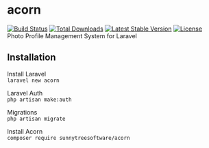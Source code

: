 # acorn  
[![Build Status](https://travis-ci.com/sunnytreesoftware/acorn.svg?branch=master)](https://travis-ci.com/sunnytreesoftware/acorn)  <a href="https://packagist.org/packages/sunnytreesoftware/acorn"><img src="https://poser.pugx.org/sunnytreesoftware/acorn/d/total.svg" alt="Total Downloads"></a>  <a href="https://packagist.org/packages/sunnytreesoftware/acorn"><img src="https://poser.pugx.org/sunnytreesoftware/acorn/v/stable.svg" alt="Latest Stable Version"></a>  <a href="https://packagist.org/packages/sunnytreesoftware/acorn"><img src="https://poser.pugx.org/sunnytreesoftware/acorn/license.svg" alt="License"></a>   
Photo Profile Management System for Laravel  

## Installation  
Install Laravel  
`
laravel new acorn
`  

Laravel Auth  
`
php artisan make:auth  
`

Migrations  
`
php artisan migrate  
`  

Install Acorn  
`
composer require sunnytreesoftware/acorn
`  

